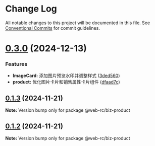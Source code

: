 # Change Log

All notable changes to this project will be documented in this file.
See [Conventional Commits](https://conventionalcommits.org) for commit guidelines.

# [0.3.0](https://github.com/weidyg/web-rc/compare/@web-rc/biz-product@0.1.3...@web-rc/biz-product@0.3.0) (2024-12-13)

### Features

- **ImageCard:** 添加图片预览水印并调整样式 ([3ded560](https://github.com/weidyg/web-rc/commit/3ded560f1fc7f63d1768d40a6e3226f2f668d3bf))
- **product:** 优化图片卡片和销售属性卡片组件 ([dfaad7c](https://github.com/weidyg/web-rc/commit/dfaad7cbbd999efd55ba7301d93dd329f2a9bf8f))

## [0.1.3](https://github.com/weidyg/web-rc/compare/@web-rc/biz-product@0.1.2...@web-rc/biz-product@0.1.3) (2024-11-21)

**Note:** Version bump only for package @web-rc/biz-product

## [0.1.2](https://github.com/weidyg/web-rc/compare/@web-rc/biz-product@0.1.1...@web-rc/biz-product@0.1.2) (2024-11-21)

**Note:** Version bump only for package @web-rc/biz-product
